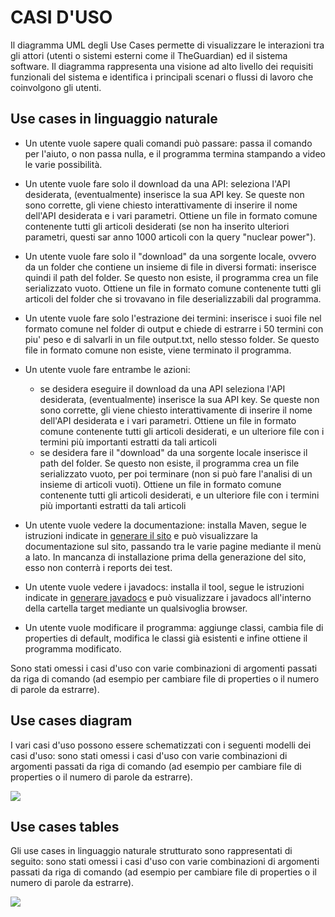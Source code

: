 # CASI D'USO
Il diagramma UML degli Use Cases permette di visualizzare le interazioni tra gli attori
(utenti o sistemi esterni come il TheGuardian) ed il sistema software.
Il diagramma rappresenta una visione ad alto livello dei requisiti funzionali del sistema 
e identifica i principali scenari o flussi di lavoro che coinvolgono gli utenti.

## Use cases in linguaggio naturale
- Un utente vuole sapere quali comandi può passare: passa il comando per l'aiuto, o non passa nulla,
  e il programma termina stampando a video le varie possibilità.

- Un utente vuole fare solo il download da una API: seleziona l'API desiderata,
  (eventualmente) inserisce la sua API key.
  Se queste non sono corrette, gli viene chiesto interattivamente di inserire il nome
  dell'API desiderata e i vari parametri.
  Ottiene un file in formato comune contenente tutti gli articoli desiderati (se non
  ha inserito ulteriori parametri, questi sar anno 1000 articoli con la query "nuclear power").

- Un utente vuole fare solo il "download" da una sorgente locale, ovvero da un folder
  che contiene un insieme di file in diversi formati: inserisce quindi il path del folder.
  Se questo non esiste, il programma crea un file serializzato vuoto.
  Ottiene un file in formato comune contenente tutti gli articoli del folder che si trovavano
  in file deserializzabili dal programma.

- Un utente vuole fare solo l'estrazione dei termini: inserisce i suoi file
  nel formato comune nel folder di output e chiede di estrarre i 50 termini con piu' peso
  e di salvarli in un file output.txt, nello stesso folder.
  Se questo file in formato comune non esiste, viene terminato il programma.

- Un utente vuole fare entrambe le azioni:
    - se desidera eseguire il download da una API seleziona l'API desiderata,
    (eventualmente) inserisce la sua API key.
    Se queste non sono corrette, gli viene chiesto interattivamente di inserire il nome
    dell'API desiderata e i vari parametri.
    Ottiene un file in formato comune contenente tutti gli articoli desiderati, e un ulteriore file
    con i termini più importanti estratti da tali articoli
    - se desidera fare il "download" da una sorgente locale inserisce il path del folder.
    Se questo non esiste, il programma crea un file serializzato vuoto, per poi terminare (non
    si può fare l'analisi di un insieme di articoli vuoti). 
    Ottiene un file in formato comune contenente tutti gli articoli desiderati, e un ulteriore file 
    con i termini più importanti estratti da tali articoli

- Un utente vuole vedere la documentazione: installa Maven, segue le istruzioni indicate in [generare il sito](../istruzioni/sito.html)
  e può visualizzare la documentazione sul sito, passando tra le varie pagine mediante il menù a lato.
  In mancanza di installazione prima della generazione del sito, esso non conterrà i reports dei test.

- Un utente vuole vedere i javadocs: installa il tool, segue le istruzioni indicate in [generare javadocs](../istruzioni/javadoc.html)
  e può visualizzare i javadocs all'interno della cartella target mediante un qualsivoglia browser.

- Un utente vuole modificare il programma: aggiunge classi, cambia file di properties di default, modifica le classi
  già esistenti e infine ottiene il programma modificato.

Sono stati omessi i casi d'uso con varie combinazioni di argomenti passati da riga di comando
(ad esempio per cambiare file di properties o il numero di parole da estrarre).

## Use cases diagram
I vari casi d'uso possono essere schematizzati con i seguenti modelli dei casi d'uso:
sono stati omessi i casi d'uso con varie combinazioni di argomenti passati da riga di comando
(ad esempio per cambiare file di properties o il numero di parole da estrarre).

<img src="../images/Use_cases_uml.jpg"/>

## Use cases tables
Gli use cases in linguaggio naturale strutturato sono rappresentati di seguito:
sono stati omessi i casi d'uso con varie combinazioni di argomenti passati da riga di comando
(ad esempio per cambiare file di properties o il numero di parole da estrarre).

<img src="../images/Use_cases_tables.jpg"/>


